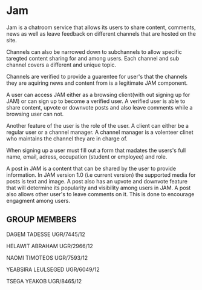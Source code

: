 # Jam
Jam is a chatroom service that allows its users to share content, comments, news as well
as leave feedback on different channels that are hosted on the site.

Channels can also be narrowed down to subchannels to allow specific taregted content sharing
for and among users. Each channel and sub channel covers a different and unique topic.

Channels are verified to provide a guarentee for user's that the channels they are aquiring 
news and content from is a legitimate JAM component.

A user can access JAM either as a browsing client(with out signing up for JAM) or can 
sign up to become a verified user. A verified user is able to share content, upvote or downvote 
posts and also leave comments while a browsing user can not.

Another feature of the user is the role of the user. A client can either be a regular user or a channel manager.
A channel manager is a volenteer clinet who maintains the channel they are in charge of.

When signing up a user must fill out a form that madates the users's full name, email, adress, occupation (student or employee) and role.

A post in JAM is a content that can be shared by the user to provide information. In JAM version 1.0 (i.e current version) the supported media 
for posts is text and image. 
A post also has an upvote and downvote feature that will determine its popularity and visibility among users in JAM.
A post also allows other user's to leave comments on it. This is done to encourage engagment among users.

## GROUP MEMBERS

DAGEM TADESSE UGR/7445/12

HELAWIT ABRAHAM UGR/2966/12

NAOMI TIMOTEOS UGR/7593/12

YEABSIRA LEULSEGED UGR/6049/12

TSEGA YEAKOB UGR/8465/12

